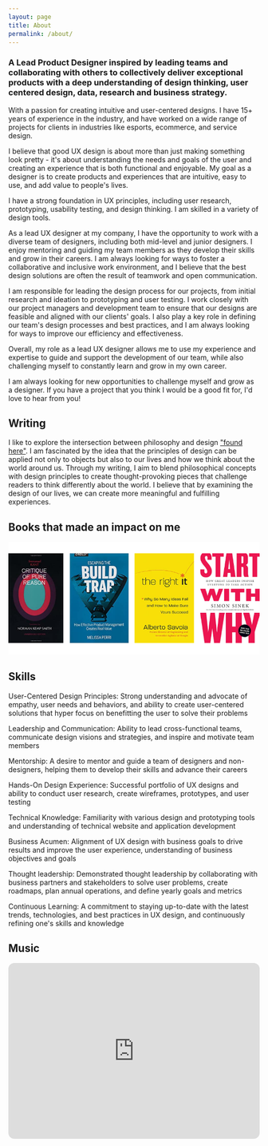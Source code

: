 ```yaml
---
layout: page
title: About
permalink: /about/
---
```


### A Lead Product Designer inspired by leading teams and collaborating with others to collectively deliver exceptional products with a deep understanding of design thinking, user centered design, data, research and business strategy.

With a passion for creating intuitive and user-centered designs. I have 15+ years of experience in the industry, and have worked on a wide range of projects for clients in industries like esports, ecommerce, and service design.

I believe that good UX design is about more than just making something look pretty - it's about understanding the needs and goals of the user and creating an experience that is both functional and enjoyable. My goal as a designer is to create products and experiences that are intuitive, easy to use, and add value to people's lives.

I have a strong foundation in UX principles, including user research, prototyping, usability testing, and design thinking. I am skilled in a variety of design tools.

As a lead UX designer at my company, I have the opportunity to work with a diverse team of designers, including both mid-level and junior designers. I enjoy mentoring and guiding my team members as they develop their skills and grow in their careers. I am always looking for ways to foster a collaborative and inclusive work environment, and I believe that the best design solutions are often the result of teamwork and open communication.

I am responsible for leading the design process for our projects, from initial research and ideation to prototyping and user testing. I work closely with our project managers and development team to ensure that our designs are feasible and aligned with our clients' goals. I also play a key role in defining our team's design processes and best practices, and I am always looking for ways to improve our efficiency and effectiveness.

Overall, my role as a lead UX designer allows me to use my experience and expertise to guide and support the development of our team, while also challenging myself to constantly learn and grow in my own career.

I am always looking for new opportunities to challenge myself and grow as a designer. If you have a project that you think I would be a good fit for, I'd love to hear from you!

## Writing
I like to explore the intersection between philosophy and design ["found here"](/articles). I am fascinated by the idea that the principles of design can be applied not only to objects but also to our lives and how we think about the world around us. Through my writing, I aim to blend philosophical concepts with design principles to create thought-provoking pieces that challenge readers to think differently about the world. I believe that by examining the design of our lives, we can create more meaningful and fulfilling experiences. 

## Books that made an impact on me
![](/pages/books.png)

## Skills

User-Centered Design Principles: Strong understanding and advocate of empathy, user needs and behaviors, and ability to create user-centered solutions that hyper focus on benefitting the user to solve their problems

Leadership and Communication: Ability to lead cross-functional teams, communicate design visions and strategies, and inspire and motivate team members

Mentorship: A desire to mentor and guide a team of designers and non-designers, helping them to develop their skills and advance their careers

Hands-On Design Experience: Successful portfolio of UX designs and ability to conduct user research, create wireframes, prototypes, and user testing

Technical Knowledge: Familiarity with various design and prototyping tools and understanding of technical website and application development

Business Acumen: Alignment of UX design with business goals to drive results and improve the user experience, understanding of business objectives and goals

Thought leadership: Demonstrated thought leadership by collaborating with business partners and stakeholders to solve user problems, create roadmaps, plan annual operations, and define yearly goals and metrics

Continuous Learning: A commitment to staying up-to-date with the latest trends, technologies, and best practices in UX design, and continuously refining one's skills and knowledge

## Music
<iframe style="border-radius:12px" src="https://open.spotify.com/embed/playlist/1QhBi9a92RYsGpCeDj2fEz?utm_source=generator&theme=0" width="100%" height="352" frameBorder="0" allowfullscreen="" allow="autoplay; clipboard-write; encrypted-media; fullscreen; picture-in-picture" loading="lazy"></iframe>